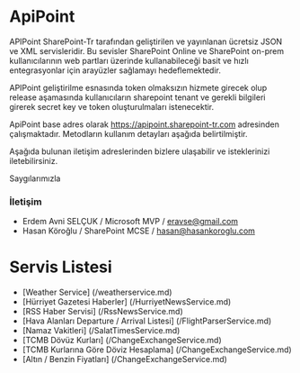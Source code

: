 # ApiPoint

APIPoint SharePoint-Tr tarafından geliştirilen ve yayınlanan ücretsiz  JSON ve XML servisleridir. Bu sevisler SharePoint Online ve SharePoint on-prem kullanıcılarının web partları üzerinde kullanabileceği basit ve hızlı entegrasyonlar için arayüzler sağlamayı hedeflemektedir. 

APIPoint geliştirilme esnasında token olmaksızın hizmete girecek olup release aşamasında kullanıcıların sharepoint tenant ve gerekli bilgileri girerek secret key ve token oluşturulmaları istenecektir.

ApiPoint base adres olarak https://apipoint.sharepoint-tr.com adresinden çalışmaktadır. Metodların kullanım detayları aşağıda belirtilmiştir. 

Aşağıda bulunan iletişim adreslerinden bizlere ulaşabilir ve isteklerinizi iletebilirsiniz. 

Saygılarımızla

### İletişim
* Erdem Avni SELÇUK / Microsoft MVP / eravse@gmail.com
* Hasan Köroğlu / SharePoint MCSE / hasan@hasankoroglu.com


# Servis Listesi
* [Weather Service] (/weatherservice.md)
* [Hürriyet Gazetesi Haberler] (/HurriyetNewsService.md)
* [RSS Haber Servisi] (/RssNewsService.md)
* [Hava Alanları Departure / Arrival Listesi] (/FlightParserService.md)
* [Namaz Vakitleri] (/SalatTimesService.md)
* [TCMB Dövüz Kurları]  (/ChangeExchangeService.md)
* [TCMB Kurlarına Göre Döviz Hesaplama] (/ChangeExchangeService.md)
* [Altın / Benzin Fiyatları] (/ChangeExchangeService.md)

